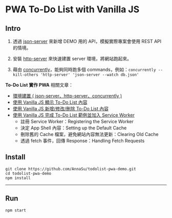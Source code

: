 # PWA To-Do List with Vanilla JS

## Intro

1. 透過 [json-server](https://github.com/typicode/json-server) 來新增 DEMO 用的 API，模擬實際專案會使用 REST API 的情境。

2. 安裝 [http-server](https://github.com/indexzero/http-server) 來快速建置 server 環境，將網站跑起來。

3. 藉由 [concurrently](https://github.com/kimmobrunfeldt/concurrently)，能夠同時跑多個 commands，例如：`concurrently --kill-others 'http-server' 'json-server --watch db.json'`

**To-Do List 實作 PWA** 相關文章：

- [環境建置 ( json-server、http-server、concurrently )](http://ithelp.ithome.com.tw/articles/10187889)
- [使用 Vanilla JS 顯示 To-Do List 內容](http://ithelp.ithome.com.tw/articles/10188350)
- [使用 Vanilla JS 新增/修改/刪除 To-Do List 內容](http://ithelp.ithome.com.tw/articles/10188458)
- [使用 Vanilla JS 完成 To-Do List 範例並加入 Service Worker](http://ithelp.ithome.com.tw/articles/10188327)
	- 註冊 Service Worker：Registering the Service Worker
	- 決定 App Shell 內容：Setting up the Default Cache
	- 刪除舊的 Cache 檔案，避免網站內容無法更新：Clearing Old Cache
	- 透過 fetch 事件，回傳 Response：Handling Fetch Requests

## Install

```
git clone https://github.com/AnnaSu/todolist-pwa-demo.git
cd todolist-pwa-demo
npm install
```

***

## Run

```
npm start
```

